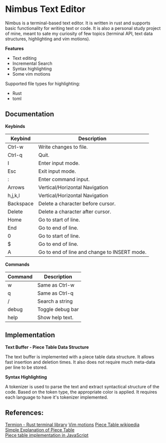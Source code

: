 # Nimbus Text Editor

Nimbus is a terminal-based text editor. It is written in rust and supports basic functionality for writing text or code.
It is also a personal study project of mine, meant to sate my curiosity of few topics (terminal API, text data structures, highlighting and vim motions).

**Features**
- Text editing
- Incremental Search
- Syntax highlighting
- Some vim motions

Supported file types for highlighting:
- Rust
- toml


## Documentation

**Keybinds**

| Keybind       | Description |
|-------------- | -------------- |
| Ctrl-w        | Write changes to file.    |
| Ctrl-q        | Quit.                     |
| I             | Enter input mode.         |
| Esc           | Exit input mode.          |
| :             | Enter command input.      |
| Arrows        | Vertical/Horizontal Navigation    |
| h,j,k,l       | Vertical/Horizontal Navigation    |
| Backspace     | Delete a character before cursor. |
| Delete        | Delete a character after cursor.  |
| Home          | Go to start of line.      |
| End           | Go to end of line.        |
| 0             | Go to start of line.      |
| $             | Go to end of line.        |
| A             | Go to end of line and change to INSERT mode.|

**Commands**

| Command | Description |
|-------------- | -------------- |
| w     | Same as Ctrl-w |
| q     | Same as Ctrl-q |
| /     | Search a string |
| debug | Toggle debug bar |
| help  | Show help text. |


## Implementation

**Text Buffer - Piece Table Data Structure**

The text buffer is implemented with a piece table data structure.
It allows fast insertion and deletion times.
It also does not require much meta-data per line to be stored.

**Syntax Highlighting**

A tokenizer is used to parse the text and extract syntactical structure
of the code. Based on the token type, the appropriate color is applied.
It requires each language to have it's tokenizer implemented.

## References:
[Termion - Rust terminal library](https://docs.rs/termion/latest/termion/)
[Vim motions](https://vimdoc.sourceforge.net/htmldoc/motion.html)
[Piece Table wikipedia](https://en.wikipedia.org/wiki/Piece_table)  
[Simple Explanation of Piece Table](https://darrenburns.net/posts/piece-table/)  
[Piece table implementation in JavaScript](https://github.com/sparkeditor/piece-table)  
